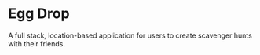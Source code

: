 # Egg Drop

A full stack, location-based application for users to create scavenger hunts with their friends. 
